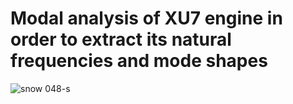 # Modal analysis of XU7 engine in order to extract its natural frequencies and mode shapes

![snow 048-s](https://github.com/hajnayeb/enginemodal/assets/74108898/da2918e7-8b73-49b3-bfc3-ee3d11d1467a)
